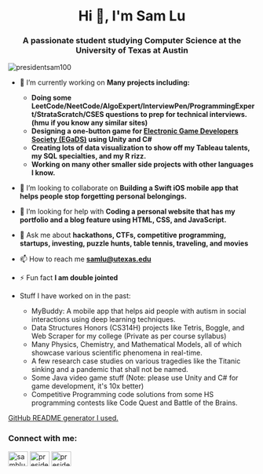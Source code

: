 <h1 align="center">Hi 👋, I'm Sam Lu</h1>
<h3 align="center">A passionate student studying Computer Science at the University of Texas at Austin</h3>

<p align="left"> <img src="https://komarev.com/ghpvc/?username=presidentsam100&label=Profile%20views&color=0e75b6&style=flat" alt="presidentsam100" /> </p>

- 🔭 I’m currently working on **Many projects including:**

  - **Doing some LeetCode/NeetCode/AlgoExpert/InterviewPen/ProgrammingExpert/StrataScratch/CSES questions to prep for technical interviews. (hmu if you know any similar sites)**
  - **Designing a one-button game for [Electronic Game Developers Society (EGaDS)](https://discord.gg/rREcZd72Az) using Unity and C#**
  - **Creating lots of data visualization to show off my Tableau talents, my SQL specialties, and my R rizz.**
  - **Working on many other smaller side projects with other languages I know.**

- 👯 I’m looking to collaborate on **Building a Swift iOS mobile app that helps people stop forgetting personal belongings.**

- 🤝 I’m looking for help with **Coding a personal website that has my portfolio and a blog feature using HTML, CSS, and JavaScript.**

- 💬 Ask me about **hackathons, CTFs, competitive programming, startups, investing, puzzle hunts, table tennis, traveling, and movies**

- 📫 How to reach me **samlu@utexas.edu**

- ⚡ Fun fact **I am double jointed**

- Stuff I have worked on in the past:
  - MyBuddy: A mobile app that helps aid people with autism in social interactions using deep learning techniques.
  - Data Structures Honors (CS314H) projects like Tetris, Boggle, and Web Scraper for my college (Private as per course syllabus)
  - Many Physics, Chemistry, and Mathematical Models, all of which showcase various scientific phenomena in real-time.
  - A few research case studies on various tragedies like the Titanic sinking and a pandemic that shall not be named.
  - Some Java video game stuff (Note: please use Unity and C# for game development, it's 10x better)
  - Competitive Programming code solutions from some HS programming contests like Code Quest and Battle of the Brains.

[GitHub README generator I used.](https://rahuldkjain.github.io/gh-profile-readme-generator/)

<h3 align="left">Connect with me:</h3>
<p align="left">
<a href="https://linkedin.com/in/samblu" target="blank"><img align="center" src="https://raw.githubusercontent.com/rahuldkjain/github-profile-readme-generator/master/src/images/icons/Social/linked-in-alt.svg" alt="samblu" height="30" width="40" /></a>
<a href="https://instagram.com/presidentsamlu" target="blank"><img align="center" src="https://raw.githubusercontent.com/rahuldkjain/github-profile-readme-generator/master/src/images/icons/Social/instagram.svg" alt="presidentsamlu" height="30" width="40" /></a>
<a href="https://www.leetcode.com/presidentsam100" target="blank"><img align="center" src="https://raw.githubusercontent.com/rahuldkjain/github-profile-readme-generator/master/src/images/icons/Social/leet-code.svg" alt="presidentsam100" height="30" width="40" /></a>
</p>
